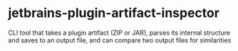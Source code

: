 # jetbrains-plugin-artifact-inspector
CLI tool that takes a plugin artifact (ZIP or JAR), parses its internal structure and saves to an output file, and can compare two output files for similarities
